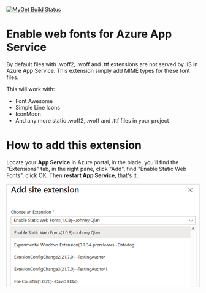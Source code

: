 [![MyGet Build Status](https://www.myget.org/BuildSource/Badge/enable-font-awesome-site-extension?identifier=0aeb3391-cee8-4132-926c-9419d0b31d91)](https://www.myget.org/feed/Packages/enable-font-awesome-site-extension)

# Enable web fonts for Azure App Service

By default files with .woff2, .woff and .ttf extensions are not served by IIS in Azure App Service. This extension simply add MIME types for these font files.

This will work with:

* Font Awesome
* Simple Line Icons
* IconMoon
* And any more static .woff2, .woff and .ttf files in your project

# How to add this extension

Locate your **App Service** in Azure portal, in the blade, you'll find the "Extensions" tab, in the right pane, click "Add", find "Enable Static Web Fonts", click OK. Then **restart App Service**, that's it.

![Enable Static Web Fonts](https://raw.githubusercontent.com/johnnyqian/enable-font-awesome-site-extension/master/enable-static-web-fonts.png)
